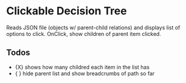 # Clickable Decision Tree

Reads JSON file (objects w/ parent-child relations) and displays list of options to click. OnClick, show children of parent item clicked.

## Todos
- {X} shows how many childred each item in the list has
- { } hide parent list and show breadcrumbs of path so far
